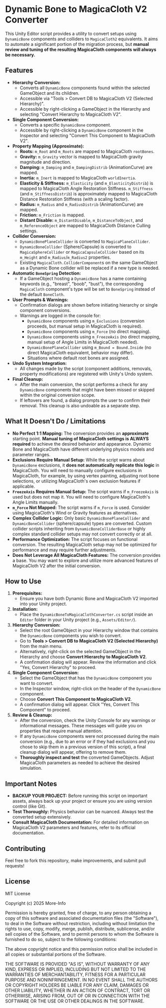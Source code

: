 # Dynamic Bone to MagicaCloth V2 Converter

This Unity Editor script provides a utility to convert setups using `DynamicBone` components and colliders to `MagicaCloth2` equivalents. It aims to automate a significant portion of the migration process, but **manual review and tuning of the resulting MagicaCloth components will always be necessary.**

## Features

*   **Hierarchy Conversion:**
    *   Converts all `DynamicBone` components found within the selected GameObject and its children.
    *   Accessible via "Tools > Convert DB to MagicaCloth V2 (Selected Hierarchy)".
    *   Accessible by right-clicking a GameObject in the Hierarchy and selecting "Convert Hierarchy to MagicaCloth V2".
*   **Single Component Conversion:**
    *   Converts a specific `DynamicBone` component.
    *   Accessible by right-clicking a `DynamicBone` component in the Inspector and selecting "Convert This Component to MagicaCloth V2".
*   **Property Mapping (Approximate):**
    *   **Roots:** `m_Root` and `m_Roots` are mapped to MagicaCloth `rootBones`.
    *   **Gravity:** `m_Gravity` vector is mapped to MagicaCloth gravity magnitude and direction.
    *   **Damping:** `m_Damping` and `m_DampingDistrib` (AnimationCurve) are mapped.
    *   **Inertia:** `m_Inert` is mapped to MagicaCloth `worldInertia`.
    *   **Elasticity & Stiffness:** `m_Elasticity` (and `m_ElasticityDistrib`) is mapped to MagicaCloth Angle Restoration Stiffness. `m_Stiffness` (and `m_StiffnessDistrib`) is approximately mapped to MagicaCloth Distance Restoration Stiffness (with a scaling factor).
    *   **Radius:** `m_Radius` and `m_RadiusDistrib` (AnimationCurve) are mapped.
    *   **Friction:** `m_Friction` is mapped.
    *   **Distant Disable:** `m_DistantDisable`, `m_DistanceToObject`, and `m_ReferenceObject` are mapped to MagicaCloth Distance Culling settings.
*   **Collider Conversion:**
    *   `DynamicBonePlaneCollider` is converted to `MagicaPlaneCollider`.
    *   `DynamicBoneCollider` (Sphere/Capsule) is converted to `MagicaSphereCollider` or `MagicaCapsuleCollider` based on its `m_Height` and `m_Radius`/`m_Radius2` properties.
    *   Existing `MagicaCloth.ColliderComponent`s on the same GameObject as a Dynamic Bone collider will be replaced if a new type is needed.
*   **Automatic `BoneSpring` Detection:**
    *   If a GameObject hosting a `DynamicBone` has a name containing keywords (e.g., "breast", "boob", "bust"), the corresponding `MagicaCloth` component's type will be set to `BoneSpring` instead of the default `BoneCloth`.
*   **User Prompts & Warnings:**
    *   Confirmation dialogs are shown before initiating hierarchy or single component conversions.
    *   Warnings are logged in the console for:
        *   `DynamicBone` components using `m_Exclusions` (conversion proceeds, but manual setup in MagicaCloth is required).
        *   `DynamicBone` components using `m_Force` (no direct mapping).
        *   `DynamicBone` components using `m_FreezeAxis` (no direct mapping, manual setup of Angle Limits in MagicaCloth needed).
        *   `DynamicBonePlaneCollider` using `m_Bound = Bound.Inside` (no direct MagicaCloth equivalent, behavior may differ).
        *   Situations where default root bones are assigned.
*   **Undo System Integration:**
    *   All changes made by the script (component additions, removals, property modifications) are registered with Unity's Undo system.
*   **Final Cleanup:**
    *   After the main conversion, the script performs a check for any `DynamicBone` components that might have been missed or skipped within the original conversion scope.
    *   If leftovers are found, a dialog prompts the user to confirm their removal. This cleanup is also undoable as a separate step.

## What It Doesn't Do / Limitations

*   **No Perfect 1:1 Mapping:** The conversion provides an **approximate** starting point. **Manual tuning of MagicaCloth settings is ALWAYS required** to achieve the desired behavior and appearance. Dynamic Bone and MagicaCloth have different underlying physics models and parameter ranges.
*   **Exclusions Require Manual Setup:** While the script warns about `DynamicBone` exclusions, it **does not automatically replicate this logic** in MagicaCloth. You will need to manually configure exclusions in MagicaCloth, for example, by using vertex painting, adjusting root bone selections, or utilizing MagicaCloth's own exclusion features if applicable.
*   **`FreezeAxis` Requires Manual Setup:** The script warns if `m_FreezeAxis` is used but does not map it. You will need to configure MagicaCloth's Angle Limits manually.
*   **`m_Force` Not Mapped:** The script warns if `m_Force` is used. Consider using MagicaCloth's Wind or Gravity features as alternatives.
*   **Complex Collider Logic:** Only basic `DynamicBonePlaneCollider` and `DynamicBoneCollider` (sphere/capsule) types are converted. Custom collider scripts inheriting from `DynamicBoneColliderBase` or highly complex standard collider setups may not convert correctly or at all.
*   **Performance Optimization:** The script focuses on functional conversion. The resulting MagicaCloth setup may not be optimized for performance and may require further adjustments.
*   **Does Not Leverage All MagicaCloth Features:** The conversion provides a base. You may want to explore and utilize more advanced features of MagicaCloth V2 after the initial conversion.

## How to Use

1.  **Prerequisites:**
    *   Ensure you have both Dynamic Bone and MagicaCloth V2 imported into your Unity project.
2.  **Installation:**
    *   Place the `DynamicBoneToMagicaClothConverter.cs` script inside an `Editor` folder in your Unity project (e.g., `Assets/Editor/`).
3.  **Hierarchy Conversion:**
    *   Select the root GameObject in your Hierarchy window that contains the `DynamicBone` components you wish to convert.
    *   Go to **Tools > Convert DB to MagicaCloth V2 (Selected Hierarchy)** from the main menu.
    *   Alternatively, right-click on the selected GameObject in the Hierarchy and choose **Convert Hierarchy to MagicaCloth V2**.
    *   A confirmation dialog will appear. Review the information and click "Yes, Convert Hierarchy" to proceed.
4.  **Single Component Conversion:**
    *   Select the GameObject that has the `DynamicBone` component you want to convert.
    *   In the Inspector window, right-click on the header of the `DynamicBone` component.
    *   Choose **Convert This Component to MagicaCloth V2**.
    *   A confirmation dialog will appear. Click "Yes, Convert This Component" to proceed.
5.  **Review & Cleanup:**
    *   After the conversion, check the Unity Console for any warnings or informational messages. These messages will guide you on properties that require manual attention.
    *   If any `DynamicBone` components were not processed during the main conversion (e.g., due to an error or if they had exclusions and you chose to skip them in a previous version of this script), a final cleanup dialog will appear, offering to remove them.
    *   **Thoroughly inspect and test** the converted GameObjects. Adjust MagicaCloth parameters as needed to achieve the desired simulation.

## Important Notes

*   **BACKUP YOUR PROJECT:** Before running this script on important assets, always back up your project or ensure you are using version control (like Git).
*   **Test Thoroughly:** Physics behavior can be nuanced. Always test the converted setup extensively.
*   **Consult MagicaCloth Documentation:** For detailed information on MagicaCloth V2 parameters and features, refer to its official documentation.

## Contributing

Feel free to fork this repository, make improvements, and submit pull requests!

## License

MIT License

Copyright (c) 2025 More-Info

Permission is hereby granted, free of charge, to any person obtaining a copy
of this software and associated documentation files (the "Software"), to deal
in the Software without restriction, including without limitation the rights
to use, copy, modify, merge, publish, distribute, sublicense, and/or sell
copies of the Software, and to permit persons to whom the Software is
furnished to do so, subject to the following conditions:

The above copyright notice and this permission notice shall be included in all
copies or substantial portions of the Software.

THE SOFTWARE IS PROVIDED "AS IS", WITHOUT WARRANTY OF ANY KIND, EXPRESS OR
IMPLIED, INCLUDING BUT NOT LIMITED TO THE WARRANTIES OF MERCHANTABILITY,
FITNESS FOR A PARTICULAR PURPOSE AND NONINFRINGEMENT. IN NO EVENT SHALL THE
AUTHORS OR COPYRIGHT HOLDERS BE LIABLE FOR ANY CLAIM, DAMAGES OR OTHER
LIABILITY, WHETHER IN AN ACTION OF CONTRACT, TORT OR OTHERWISE, ARISING FROM,
OUT OF OR IN CONNECTION WITH THE SOFTWARE OR THE USE OR OTHER DEALINGS IN THE
SOFTWARE.
